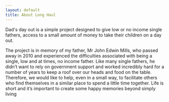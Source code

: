 ```yaml
---
layout: default
title: About Long Haul
---
```

<p class="intro"><span class="dropcap">D</span>ad's day out is a simple project designed to give low or no income single fathers, access to a small amount of money to take their children on a day out.</p>

The project is in memory of my father, Mr John Edwin Mills, who passed away in 2010 and experienced the difficulties associated with being a single, low and at times, no income father. Like many single fathers, he didn’t want to rely on government support and worked incredibly hard for a number of years to keep a roof over our heads and food on the table.   Therefore, we would like to help, even in a small way, to facilitate others who find themselves in a similar place to spend a little time together. Life is short and it’s important to create some happy memories beyond simply living
